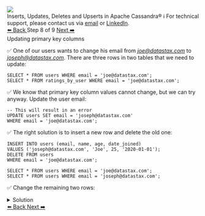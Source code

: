 <!-- TOP -->
<div class="top">
  <img src="https://datastax-academy.github.io/katapod-shared-assets/images/ds-academy-logo.svg" />
  <div class="scenario-title-section">
    <span class="scenario-title">Inserts, Updates, Deletes and Upserts in Apache Cassandra®</span>
    <span class="scenario-subtitle">ℹ️ For technical support, please contact us via <a href="mailto:aleksandr.volochnev@datastax.com">email</a> or <a href="https://dtsx.io/aleks">LinkedIn</a>.</span>
  </div>
</div>

<!-- NAVIGATION -->
<div id="navigation-top" class="navigation-top">
 <a href='command:katapod.loadPage?[{"step":"step7-cassandra"}]'
   class="btn btn-dark navigation-top-left">⬅️ Back
 </a>
<span class="step-count"> Step 8 of 9</span>
 <a href='command:katapod.loadPage?[{"step":"step9-cassandra"}]'
    class="btn btn-dark navigation-top-right">Next ➡️
  </a>
</div>

<!-- CONTENT -->

<div class="step-title">Updating primary key columns</div>

✅ One of our users wants to change his email from *joe@datastax.com* to
*joseph@datastax.com*. There are three rows in two tables that we need to update:
```
SELECT * FROM users WHERE email = 'joe@datastax.com';
SELECT * FROM ratings_by_user WHERE email = 'joe@datastax.com';
```

✅ We know that primary key column values cannot change, but we can try anyway.
Update the user email:
```
-- This will result in an error
UPDATE users SET email = 'joseph@datastax.com'
WHERE email = 'joe@datastax.com';
```

✅ The right solution is to insert a new row and delete the old one:
```
INSERT INTO users (email, name, age, date_joined) 
VALUES ('joseph@datastax.com', 'Joe', 25, '2020-01-01');
DELETE FROM users
WHERE email = 'joe@datastax.com';

SELECT * FROM users WHERE email = 'joe@datastax.com';
SELECT * FROM users WHERE email = 'joseph@datastax.com';
```

✅ Change the remaining two rows:
<details>
  <summary>Solution</summary>

```
INSERT INTO ratings_by_user (email, title, year, rating) 
VALUES ('joseph@datastax.com', 'Alice in Wonderland', 2010, 9);
INSERT INTO ratings_by_user (email, title, year, rating)  
VALUES ('joseph@datastax.com', 'Edward Scissorhands', 1990, 10);
DELETE FROM ratings_by_user
WHERE email = 'joe@datastax.com';

SELECT * FROM ratings_by_user WHERE email = 'joe@datastax.com';
SELECT * FROM ratings_by_user WHERE email = 'joseph@datastax.com';
```

</details>

<!-- NAVIGATION -->
<div id="navigation-bottom" class="navigation-bottom">
 <a href='command:katapod.loadPage?[{"step":"step7-cassandra"}]'
   class="btn btn-dark navigation-bottom-left">⬅️ Back
 </a>
 <a href='command:katapod.loadPage?[{"step":"step9-cassandra"}]'
    class="btn btn-dark navigation-bottom-right">Next ➡️
  </a>
</div>

